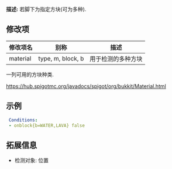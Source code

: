 **描述:** 若脚下为指定方块(可为多种).

修改项
---

| 修改项名  | 别称           | 描述                      |
| --------- | -------------- | ------------------------- |
| material     | type, m, block, b | 用于检测的多种方块 | Stone |

一列可用的方块种类.

https://hub.spigotmc.org/javadocs/spigot/org/bukkit/Material.html

示例
---

```yaml
 Conditions:
 - onblock{b=WATER,LAVA} false
```

拓展信息
---

- 检测对象: 位置